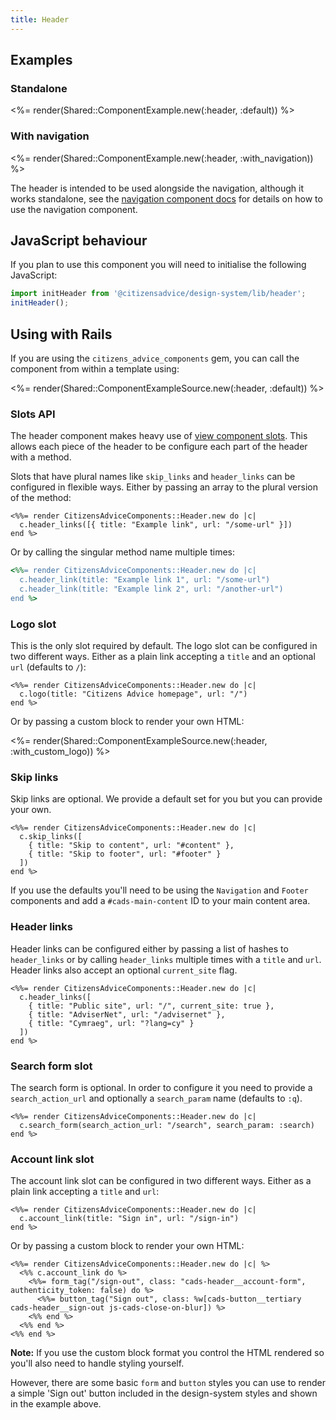 ```yaml
---
title: Header
---
```


## Examples

### Standalone

<%= render(Shared::ComponentExample.new(:header, :default)) %>

### With navigation

<%= render(Shared::ComponentExample.new(:header, :with_navigation)) %>

The header is intended to be used alongside the navigation, although it works standalone, see the [navigation component docs](/components/navigation) for details on how to use the navigation component.

## JavaScript behaviour

If you plan to use this component you will need to initialise the following JavaScript:

```js
import initHeader from '@citizensadvice/design-system/lib/header';
initHeader();
```

## Using with Rails

If you are using the `citizens_advice_components` gem, you can call the component from within a template using:

<%= render(Shared::ComponentExampleSource.new(:header, :default)) %>

### Slots API

The header component makes heavy use of [view component slots](https://viewcomponent.org/guide/slots.html). This allows each piece of the header to be configure each part of the header with a method.

Slots that have plural names like `skip_links` and `header_links` can be configured in flexible ways. Either by passing an array to the plural version of the method:

```erb
<%%= render CitizensAdviceComponents::Header.new do |c|
  c.header_links([{ title: "Example link", url: "/some-url" }])
end %>
```

Or by calling the singular method name multiple times:

```rb
<%%= render CitizensAdviceComponents::Header.new do |c|
  c.header_link(title: "Example link 1", url: "/some-url")
  c.header_link(title: "Example link 2", url: "/another-url")
end %>
```

### Logo slot

This is the only slot required by default. The logo slot can be configured in two different ways. Either as a plain link accepting a `title` and an optional `url` (defaults to `/`):

```erb
<%%= render CitizensAdviceComponents::Header.new do |c|
  c.logo(title: "Citizens Advice homepage", url: "/")
end %>
```

Or by passing a custom block to render your own HTML:

<%= render(Shared::ComponentExampleSource.new(:header, :with_custom_logo)) %>

### Skip links

Skip links are optional. We provide a default set for you but you can provide your own.

```erb
<%%= render CitizensAdviceComponents::Header.new do |c|
  c.skip_links([
    { title: "Skip to content", url: "#content" },
    { title: "Skip to footer", url: "#footer" }
  ])
end %>
```

If you use the defaults you'll need to be using the `Navigation` and `Footer` components and add a `#cads-main-content` ID to your main content area.

### Header links

Header links can be configured either by passing a list of hashes to `header_links` or by calling `header_links` multiple times with a `title` and `url`. Header links also accept an optional `current_site` flag.

```erb
<%%= render CitizensAdviceComponents::Header.new do |c|
  c.header_links([
    { title: "Public site", url: "/", current_site: true },
    { title: "AdviserNet", url: "/advisernet" },
    { title: "Cymraeg", url: "?lang=cy" }
  ])
end %>
```

### Search form slot

The search form is optional. In order to configure it you need to provide a `search_action_url` and optionally a `search_param` name (defaults to `:q`).

```erb
<%%= render CitizensAdviceComponents::Header.new do |c|
  c.search_form(search_action_url: "/search", search_param: :search)
end %>
```

### Account link slot

The account link slot can be configured in two different ways. Either as a plain link accepting a `title` and `url`:

```erb
<%%= render CitizensAdviceComponents::Header.new do |c|
  c.account_link(title: "Sign in", url: "/sign-in")
end %>
```

Or by passing a custom block to render your own HTML:

```erb
<%%= render CitizensAdviceComponents::Header.new do |c| %>
  <%% c.account_link do %>
    <%%= form_tag("/sign-out", class: "cads-header__account-form", authenticity_token: false) do %>
      <%%= button_tag("Sign out", class: %w[cads-button__tertiary cads-header__sign-out js-cads-close-on-blur]) %>
    <%% end %>
  <%% end %>
<%% end %>
```

**Note:** If you use the custom block format you control the HTML rendered so you'll also need to handle styling yourself.

However, there are some basic `form` and `button` styles you can use to render a simple 'Sign out' button included in the design-system styles and shown in the example above.
